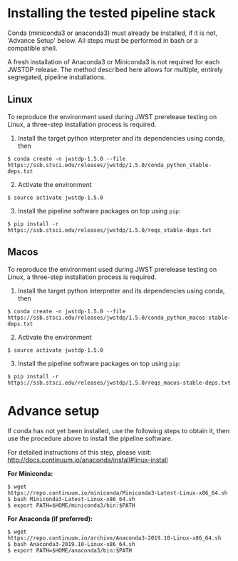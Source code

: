 # Installing the tested pipeline stack

Conda (miniconda3 or anaconda3) must already be installed, if it is not,
'Advance Setup' below.
All steps must be performed in bash or a compatible shell.

A fresh installation of Anaconda3 or Miniconda3 is not required for each JWSTDP
release. The method described here allows for multiple, entirely segregated,
pipeline installations.

## Linux
To reproduce the environment used during JWST prerelease testing on Linux, a 
three-step installation process is required.

1) Install the target python interpreter and its dependencies using conda, then
```
$ conda create -n jwstdp-1.5.0 --file
https://ssb.stsci.edu/releases/jwstdp/1.5.0/conda_python_stable-deps.txt
```

2) Activate the environment
```
$ source activate jwstdp-1.5.0
```

3) Install the pipeline software packages on top using `pip`:
```
$ pip install -r https://ssb.stsci.edu/releases/jwstdp/1.5.0/reqs_stable-deps.txt
```

## Macos
To reproduce the environment used during JWST prerelease testing on Linux, a 
three-step installation process is required.

1) Install the target python interpreter and its dependencies using conda, then
```
$ conda create -n jwstdp-1.5.0 --file
https://ssb.stsci.edu/releases/jwstdp/1.5.0/conda_python_macos-stable-deps.txt
```

2) Activate the environment
```
$ source activate jwstdp-1.5.0
```

3) Install the pipeline software packages on top using `pip`:
```
$ pip install -r https://ssb.stsci.edu/releases/jwstdp/1.5.0/reqs_macos-stable-deps.txt
```

# Advance setup
 
If conda has not yet been installed, use the following steps to obtain
it, then use the procedure above to install the pipeline software.

For detailed instructions of this step, please visit: http://docs.continuum.io/anaconda/install#linux-install

**For Miniconda:**

```
$ wget
https://repo.continuum.io/miniconda/Miniconda3-Latest-Linux-x86_64.sh
$ bash Miniconda3-Latest-Linux-x86_64.sh
$ export PATH=$HOME/miniconda3/bin:$PATH
```

**For Anaconda (if preferred):**

```
$ wget
https://repo.continuum.io/archive/Anaconda3-2019.10-Linux-x86_64.sh
$ bash Anaconda3-2019.10-Linux-x86_64.sh
$ export PATH=$HOME/anaconda3/bin:$PATH
```
